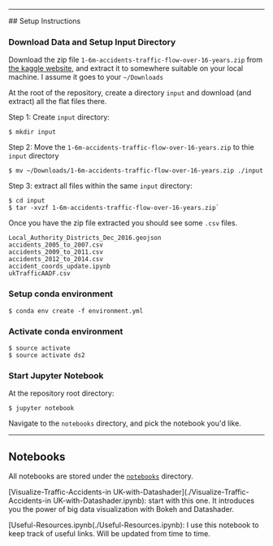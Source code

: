 
---

## Setup Instructions

### Download Data and Setup Input Directory

Download the zip file `1-6m-accidents-traffic-flow-over-16-years.zip` from [the kaggle website](https://www.kaggle.com/daveianhickey/2000-16-traffic-flow-england-scotland-wales/data),
 and extract it to somewhere suitable on your local machine. I assume it goes to your `~/Downloads`

At the root of the repository, create a directory `input` and download (and extract) all the flat files there.

Step 1: Create `input` directory:

```
$ mkdir input
```

Step 2: Move the `1-6m-accidents-traffic-flow-over-16-years.zip` to thie `input` directory

```
$ mv ~/Downloads/1-6m-accidents-traffic-flow-over-16-years.zip ./input
```

Step 3: extract all files within the same `input` directory:

```
$ cd input
$ tar -xvzf 1-6m-accidents-traffic-flow-over-16-years.zip`
```

Once you have the zip file extracted you should see some `.csv` files.

```
Local_Authority_Districts_Dec_2016.geojson
accidents_2005_to_2007.csv
accidents_2009_to_2011.csv
accidents_2012_to_2014.csv
accident_coords_update.ipynb
ukTrafficAADF.csv
```

### Setup conda environment

```
$ conda env create -f environment.yml
```

### Activate conda environment

```
$ source activate
$ source activate ds2
```

### Start Jupyter Notebook

At the repository root directory:

```
$ jupyter notebook
```

Navigate to the `notebooks` directory, and pick the notebook you'd like.

---

## Notebooks

All notebooks are stored under the [`notebooks`](./notebooks) directory.

[Visualize-Traffic-Accidents-in UK-with-Datashader](./Visualize-Traffic-Accidents-in UK-with-Datashader.ipynb): start with this one. It introduces you the power of big data visualization with Bokeh and Datashader.

[Useful-Resources.ipynb(./Useful-Resources.ipynb): I use this notebook to keep track of useful links. Will be updated from time to time.
